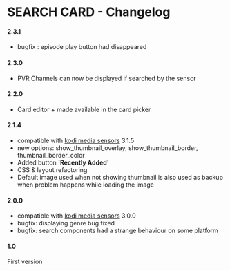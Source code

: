 # SEARCH CARD - Changelog


#### 2.3.1
* bugfix : episode play button had disappeared

#### 2.3.0
* PVR Channels can now be displayed if searched by the sensor

#### 2.2.0

* Card editor + made available in the card picker

#### 2.1.4

* compatible with [kodi media sensors](https://github.com/jtbgroup/kodi-media-sensors) 3.1.5
* new options: show_thumbnail_overlay, show_thumbnail_border, thumbnail_border_color
* Added button **'Recently Added'**
* CSS & layout refactoring
* Default image used when not showing thumbnail is also used as backup when problem happens while loading the image

#### 2.0.0

* compatible with [kodi media sensors](https://github.com/jtbgroup/kodi-media-sensors) 3.0.0
* bugfix: displaying genre bug fixed
* bugfix: search components had a strange behaviour on some platform


#### 1.0

First version